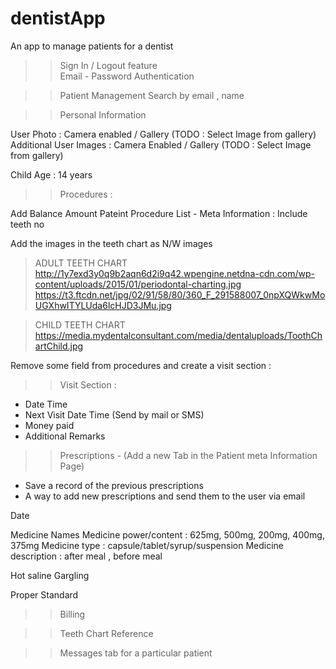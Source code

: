 # dentistApp

An app to manage patients for a dentist

> > Sign In / Logout feature  
> > Email - Password Authentication

> > Patient Management
> > Search by email , name

> > Personal Information

User Photo : Camera enabled / Gallery (TODO : Select Image from gallery)
Additional User Images : Camera Enabled / Gallery (TODO : Select Image from gallery)

Child Age : 14 years

> > Procedures :

Add Balance Amount
Pateint Procedure List - Meta Information : Include teeth no

Add the images in the teeth chart as N/W images

> ADULT TEETH CHART
> http://1y7exd3y0q9b2aqn6d2i9q42.wpengine.netdna-cdn.com/wp-content/uploads/2015/01/periodontal-charting.jpg  
> https://t3.ftcdn.net/jpg/02/91/58/80/360_F_291588007_0npXQWkwMoUGXhwITYLUda6lcHJD3JMu.jpg

> CHILD TEETH CHART
> https://media.mydentalconsultant.com/media/dentaluploads/ToothChartChild.jpg

Remove some field from procedures and create a visit section :

> > Visit Section :

- Date Time
- Next Visit Date Time (Send by mail or SMS)
- Money paid
- Additional Remarks

> > Prescriptions - (Add a new Tab in the Patient meta Information Page)

- Save a record of the previous prescriptions
- A way to add new prescriptions and send them to the user via email

Date

Medicine Names
Medicine power/content : 625mg, 500mg, 200mg, 400mg, 375mg
Medicine type : capsule/tablet/syrup/suspension
Medicine description : after meal , before meal

Hot saline Gargling

Proper Standard

> > Billing

> > Teeth Chart Reference

> > Messages tab for a particular patient
